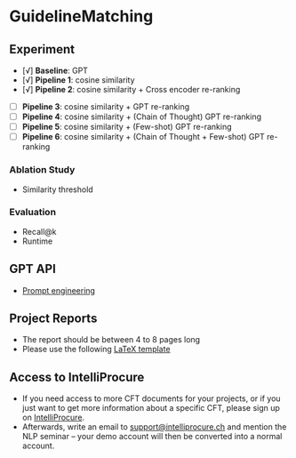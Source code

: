 # GuidelineMatching

## Experiment

- [√] **Baseline**: GPT  
- [√] **Pipeline 1**: cosine similarity  
- [√] **Pipeline 2**: cosine similarity + Cross encoder re-ranking  
- [ ] **Pipeline 3**: cosine similarity + GPT re-ranking  
- [ ] **Pipeline 4**: cosine similarity + (Chain of Thought) GPT re-ranking  
- [ ] **Pipeline 5**: cosine similarity + (Few-shot) GPT re-ranking  
- [ ] **Pipeline 6**: cosine similarity + (Chain of Thought + Few-shot) GPT re-ranking

### Ablation Study
* Similarity threshold

### Evaluation 
* Recall@k
* Runtime

## GPT API
* [Prompt engineering](https://platform.openai.com/docs/guides/prompt-engineering#tactic-use-embeddings-based-search-to-implement-efficient-knowledge-retrieval)

## Project Reports
* The report should be between 4 to 8 pages long
* Please use the following [LaTeX template](https://www.overleaf.com/latex/templates/project-report/jpzczmpsdzwm)


## Access to IntelliProcure
* If you need access to more CFT documents for your projects, or if you just want to get more information about a specific CFT, please sign up on [IntelliProcure](https://intelliprocure.ch/signup).
* Afterwards, write an email to support@intelliprocure.ch and mention the NLP seminar – your demo account will then be converted into a normal account.
